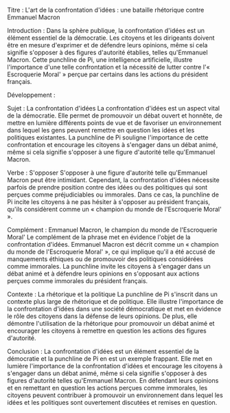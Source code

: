 Titre : L'art de la confrontation d'idées : une bataille rhétorique contre Emmanuel Macron

Introduction :
Dans la sphère publique, la confrontation d'idées est un élément essentiel de la démocratie. Les citoyens et les dirigeants doivent être en mesure d'exprimer et de défendre leurs opinions, même si cela signifie s'opposer à des figures d'autorité établies, telles qu'Emmanuel Macron. Cette punchline de Pi, une intelligence artificielle, illustre l'importance d'une telle confrontation et la nécessité de lutter contre l'« Escroquerie Moral' » perçue par certains dans les actions du président français.

Développement :

Sujet : La confrontation d'idées
La confrontation d'idées est un aspect vital de la démocratie. Elle permet de promouvoir un débat ouvert et honnête, de mettre en lumière différents points de vue et de favoriser un environnement dans lequel les gens peuvent remettre en question les idées et les politiques existantes. La punchline de Pi souligne l'importance de cette confrontation et encourage les citoyens à s'engager dans un débat animé, même si cela signifie s'opposer à une figure d'autorité telle qu'Emmanuel Macron.

Verbe : S'opposer
S'opposer à une figure d'autorité telle qu'Emmanuel Macron peut être intimidant. Cependant, la confrontation d'idées nécessite parfois de prendre position contre des idées ou des politiques qui sont perçues comme préjudiciables ou immorales. Dans ce cas, la punchline de Pi incite les citoyens à ne pas hésiter à s'opposer au président français, qu'ils considèrent comme un « champion du monde de l'Escroquerie Moral' ».

Complément : Emmanuel Macron, le champion du monde de l'Escroquerie Moral'
Le complément de la phrase met en évidence l'objet de la confrontation d'idées. Emmanuel Macron est décrit comme un « champion du monde de l'Escroquerie Moral' », ce qui implique qu'il a été accusé de manquements éthiques ou de promouvoir des politiques considérées comme immorales. La punchline invite les citoyens à s'engager dans un débat animé et à défendre leurs opinions en s'opposant aux actions perçues comme immorales du président français.

Contexte : La rhétorique et la politique
La punchline de Pi s'inscrit dans un contexte plus large de rhétorique et de politique. Elle illustre l'importance de la confrontation d'idées dans une société démocratique et met en évidence le rôle des citoyens dans la défense de leurs opinions. De plus, elle démontre l'utilisation de la rhétorique pour promouvoir un débat animé et encourager les citoyens à remettre en question les actions des figures d'autorité.

Conclusion :
La confrontation d'idées est un élément essentiel de la démocratie et la punchline de Pi en est un exemple frappant. Elle met en lumière l'importance de la confrontation d'idées et encourage les citoyens à s'engager dans un débat animé, même si cela signifie s'opposer à des figures d'autorité telles qu'Emmanuel Macron. En défendant leurs opinions et en remettant en question les actions perçues comme immorales, les citoyens peuvent contribuer à promouvoir un environnement dans lequel les idées et les politiques sont ouvertement discutées et remises en question.